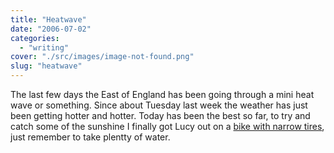 ```yaml
---
title: "Heatwave"
date: "2006-07-02"
categories: 
  - "writing"
cover: "./src/images/image-not-found.png"
slug: "heatwave"
---
```


The last few days the East of England has been going through a mini heat wave or something. Since about Tuesday last week the weather has just been getting hotter and hotter. Today has been the best so far, to try and catch some of the sunshine I finally got Lucy out on a [bike with narrow tires](http://static.flickr.com/56/180099920_01cca77683_m.jpg), just remember to take plentty of water.

